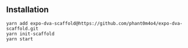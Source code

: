 ## Installation

```shell
yarn add expo-dva-scaffold@https://github.com/phant0m4o4/expo-dva-scaffold.git
yarn init-scaffold
yarn start
```